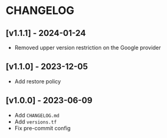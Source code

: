 # CHANGELOG

## [v1.1.1] - 2024-01-24

- Removed upper version restriction on the Google provider

## [v1.1.0] - 2023-12-05

- Add restore policy

## [v1.0.0] - 2023-06-09

- Add `CHANGELOG.md`
- Add `versions.tf`
- Fix pre-commit config
